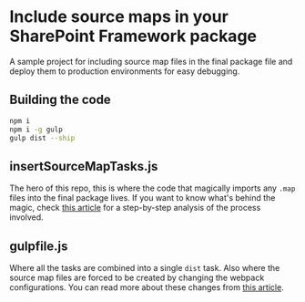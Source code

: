 # Include source maps in your SharePoint Framework package

A sample project for including source map files in the final package file and deploy them to production environments for easy debugging.

## Building the code

```bash
npm i
npm i -g gulp
gulp dist --ship
```

## insertSourceMapTasks.js

The hero of this repo, this is where the code that magically imports any `.map` files into the final package lives.
If you want to know what's behind the magic, check [this article](https://dev-logs/include-source-maps-in-your-sharepoint-framework-package) for a step-by-step analysis of the process involved.

## gulpfile.js

Where all the tasks are combined into a single `dist` task. Also where the source map files are forced to be created by changing the webpack configurations.
You can read more about these changes from [this article](
https://blog.mastykarz.nl/debug-production-version-sharepoint-framework-solution/).
